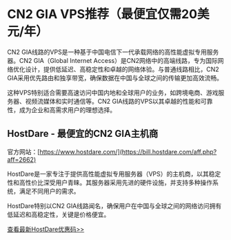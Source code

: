 # CN2 GIA VPS推荐（最便宜仅需20美元/年）

CN2 GIA线路的VPS是一种基于中国电信下一代承载网络的高性能虚拟专用服务器。CN2 GIA（Global Internet Access）是CN2网络中的高端线路，专为国际网络优化设计，提供低延迟、高稳定性和卓越的网络体验。与普通线路相比，CN2 GIA采用优先路由和独享带宽，确保数据在中国与全球之间的传输更加高效流畅。

这种VPS特别适合需要高速访问中国内地和全球用户的业务，如跨境电商、游戏服务器、视频流媒体和实时通信等。CN2 GIA线路的VPS以其卓越的性能和可靠性，成为企业和高需求用户的理想选择。

## HostDare - 最便宜的CN2 GIA主机商

官方网站：[https://www.hostdare.com/](https://bill.hostdare.com/aff.php?aff=2662)

HostDare是一家专注于提供高性能虚拟专用服务器（VPS）的主机商，以其稳定性和高性价比深受用户青睐。其服务器采用先进的硬件设施，并支持多种操作系统，满足不同用户的需求。

HostDare特别以CN2 GIA线路闻名，确保用户在中国与全球之间的网络访问拥有低延迟和高稳定性，关键是价格便宜。

[查看最新HostDare优惠码>>](https://walixz.com/hostdare-coupon.html)

